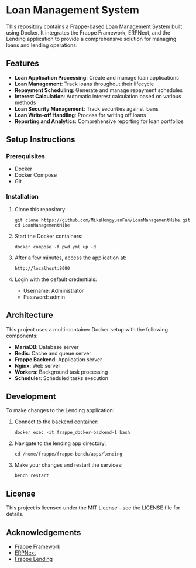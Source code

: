 # Loan Management System

This repository contains a Frappe-based Loan Management System built using Docker. It integrates the Frappe Framework, ERPNext, and the Lending application to provide a comprehensive solution for managing loans and lending operations.

## Features

- **Loan Application Processing**: Create and manage loan applications
- **Loan Management**: Track loans throughout their lifecycle
- **Repayment Scheduling**: Generate and manage repayment schedules
- **Interest Calculation**: Automatic interest calculation based on various methods
- **Loan Security Management**: Track securities against loans
- **Loan Write-off Handling**: Process for writing off loans
- **Reporting and Analytics**: Comprehensive reporting for loan portfolios

## Setup Instructions

### Prerequisites
- Docker
- Docker Compose
- Git

### Installation

1. Clone this repository:
   ```
   git clone https://github.com/MikeHongyuanFan/LoanManagementMike.git
   cd LoanManagementMike
   ```

2. Start the Docker containers:
   ```
   docker compose -f pwd.yml up -d
   ```

3. After a few minutes, access the application at:
   ```
   http://localhost:8080
   ```

4. Login with the default credentials:
   - Username: Administrator
   - Password: admin

## Architecture

This project uses a multi-container Docker setup with the following components:

- **MariaDB**: Database server
- **Redis**: Cache and queue server
- **Frappe Backend**: Application server
- **Nginx**: Web server
- **Workers**: Background task processing
- **Scheduler**: Scheduled tasks execution

## Development

To make changes to the Lending application:

1. Connect to the backend container:
   ```
   docker exec -it frappe_docker-backend-1 bash
   ```

2. Navigate to the lending app directory:
   ```
   cd /home/frappe/frappe-bench/apps/lending
   ```

3. Make your changes and restart the services:
   ```
   bench restart
   ```

## License

This project is licensed under the MIT License - see the LICENSE file for details.

## Acknowledgements

- [Frappe Framework](https://frappeframework.com/)
- [ERPNext](https://erpnext.com/)
- [Frappe Lending](https://github.com/frappe/lending)
